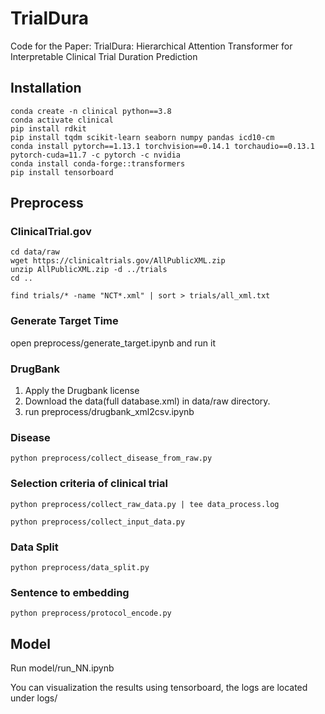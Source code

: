 # TrialDura
Code for the Paper: TrialDura: Hierarchical Attention Transformer for Interpretable Clinical Trial Duration Prediction

## Installation
```
conda create -n clinical python==3.8
conda activate clinical
pip install rdkit
pip install tqdm scikit-learn seaborn numpy pandas icd10-cm
conda install pytorch==1.13.1 torchvision==0.14.1 torchaudio==0.13.1 pytorch-cuda=11.7 -c pytorch -c nvidia
conda install conda-forge::transformers
pip install tensorboard
```


## Preprocess

### ClinicalTrial.gov

```
cd data/raw
wget https://clinicaltrials.gov/AllPublicXML.zip
unzip AllPublicXML.zip -d ../trials
cd ..

find trials/* -name "NCT*.xml" | sort > trials/all_xml.txt
```

### Generate Target Time
open preprocess/generate_target.ipynb and run it

### DrugBank
1. Apply the Drugbank license
2. Download the data(full database.xml) in data/raw directory.
3. run preprocess/drugbank_xml2csv.ipynb

### Disease
```
python preprocess/collect_disease_from_raw.py
```


### Selection criteria of clinical trial
``` 
python preprocess/collect_raw_data.py | tee data_process.log 

python preprocess/collect_input_data.py
```

### Data Split
```
python preprocess/data_split.py 
```

### Sentence to embedding
```
python preprocess/protocol_encode.py
```

## Model
Run model/run_NN.ipynb

You can visualization the results using tensorboard, the logs are located under logs/
